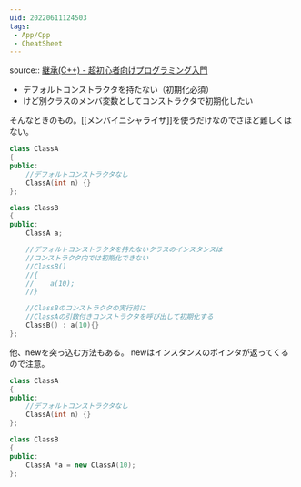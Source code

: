 ```yaml
---
uid: 20220611124503
tags:
 - App/Cpp
 - CheatSheet
---
```


source:: [継承(C++) - 超初心者向けプログラミング入門](https://programming.pc-note.net/cpp/inheritance.html#)

- デフォルトコンストラクタを持たない（初期化必須）
- けど別クラスのメンバ変数としてコンストラクタで初期化したい

そんなときのもの。[[メンバイニシャライザ]]を使うだけなのでさほど難しくはない。

```cpp
class ClassA
{
public:
    //デフォルトコンストラクタなし
    ClassA(int n) {}
};

class ClassB
{
public:
    ClassA a;

    //デフォルトコンストラクタを持たないクラスのインスタンスは
    //コンストラクタ内では初期化できない
    //ClassB()
    //{
    //    a(10);
    //}

    //ClassBのコンストラクタの実行前に
    //ClassAの引数付きコンストラクタを呼び出して初期化する
    ClassB() : a(10){}
};
```

他、newを突っ込む方法もある。
newはインスタンスのポインタが返ってくるので注意。

```cpp
class ClassA
{
public:
    //デフォルトコンストラクタなし
    ClassA(int n) {}
};

class ClassB
{
public:
    ClassA *a = new ClassA(10);
};

```
